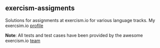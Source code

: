 ## exercism-assigments

Solutions for assignments at exercism.io for various language tracks. My exercsim.io [profile]

[profile]:[https://exercism.io/profiles/diptamay] 

**Note**: All tests and test cases have been provided by the awesome exercism.io [team]

[team]:[https://exercism.io/team]